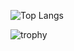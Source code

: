 ![Top Langs](https://github-readme-stats.vercel.app/api/top-langs/?username=laarossi&layout=compact&theme=dark) 

![trophy](https://github-profile-trophy.vercel.app/?username=laarossi&theme=tokyonight&margin-w=15&margin-h=15)
